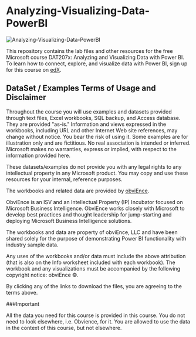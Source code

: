 # Analyzing-Visualizing-Data-PowerBI


![Analyzing-Visualizing-Data-PowerBI](https://www.edx.org/sites/default/files/course/image/promoted/dat207x-course_card_image11122015-378x225.png)

This repository contains the lab files and other resources for the free Microsoft course DAT207x: Analyzing and Visualizing Data with Power BI. To learn how to connect, explore, and visualize data with Power BI, sign up for this course on [edX](https://www.edx.org/course/analyzing-visualizing-data-power-bi-microsoft-dat207x).

## DataSet / Examples Terms of Usage and Disclaimer

Throughout the course you will use examples and datasets provided through text files, Excel workbooks, SQL backup, and Access database. They are provided "as-is." Information and views expressed in the workbooks, including URL and other Internet Web site references, may change without notice. You bear the risk of using it. Some examples are for illustration only and are fictitious. No real association is intended or inferred. Microsoft makes no warranties, express or implied, with respect to the information provided here.

These datasets/examples do not provide you with any legal rights to any intellectual property in any Microsoft product. You may copy and use these resources for your internal, reference purposes.

The workbooks and related data are provided by [obviEnce](www.obvience.com). 

ObviEnce is an ISV and an Intellectual Property (IP) Incubator focused on Microsoft Business Intelligence. ObviEnce works closely with Microsoft to develop best practices and thought leadership for jump-starting and deploying Microsoft Business Intelligence solutions.

The workbooks and data are property of obviEnce, LLC and have been shared solely for the purpose of demonstrating Power BI functionality with industry sample data. 

Any uses of the workbooks and/or data must include the above attribution (that is also on the Info worksheet included with each workbook). The workbook and any visualizations must be accompanied by the following copyright notice: obviEnce ©.

By clicking any of the links to download the files, you are agreeing to the terms above.

###Important

All the data you need for this course is provided in this course. You do not need to look elsewhere, i.e. Obvience, for it. You are allowed to use the data in the context of this course, but not elsewhere.
